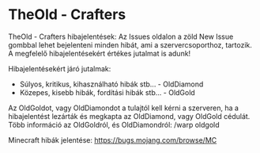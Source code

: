 # TheOld - Crafters
TheOld - Crafters hibajelentések:
Az Issues oldalon a zöld New Issue gombbal lehet bejelenteni minden hibát, ami a szervercsoporthoz, tartozik.
A megfelelő hibajelentésekért értékes jutalmat is adunk!

Hibajelentésekért járó jutalmak:
- Súlyos, kritikus, kihasználható hibák stb... - OldDiamond
- Közepes, kisebb hibák, fordítási hibák stb... - OldGold


Az OldGoldot, vagy OldDiamondot a tulajtól kell kérni a szerveren, ha a hibajelentést lezárták és megkapta az OldDiamond, vagy OldGold cédulát.
Több információ az OldGoldról, és OldDiamondról: /warp oldgold

Minecraft hibák jelentése: https://bugs.mojang.com/browse/MC
